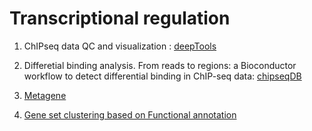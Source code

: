 # Transcriptional regulation


1. ChIPseq data QC and visualization : [deepTools](https://deeptools.readthedocs.io/en/latest/) 
2. Differetial binding analysis.
    From reads to regions: a Bioconductor workflow to detect differential binding in ChIP-seq data: [chipseqDB](https://www.bioconductor.org/help/workflows/chipseqDB/#normalization-for-composition-biases)

3. [Metagene](http://rpubs.com/achitsaz/94710)

4. [Gene set clustering based on Functional annotation](http://genescf.kandurilab.org/)
